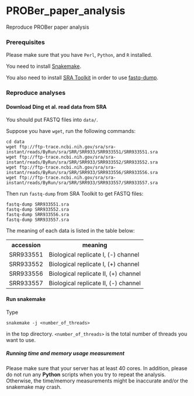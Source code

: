 # PROBer_paper_analysis

Reproduce PROBer paper analysis

### Prerequisites

Please make sure that you have `Perl`, `Python`, and `R` installed.

You need to install [Snakemake](https://bitbucket.org/johanneskoester/snakemake/wiki/Home). 

You also need to install [SRA Toolkit](http://www.ncbi.nlm.nih.gov/Traces/sra/sra.cgi?view=software) in order to use [fastq-dump](http://www.ncbi.nlm.nih.gov/Traces/sra/sra.cgi?view=toolkit_doc&f=fastq-dump).

### Reproduce analyses

#### Download Ding et al. read data from SRA 

You should put FASTQ files into `data/`.

Suppose you have `wget`, run the following commands:

```
cd data
wget ftp://ftp-trace.ncbi.nih.gov/sra/sra-instant/reads/ByRun/sra/SRR/SRR933/SRR933551/SRR933551.sra
wget ftp://ftp-trace.ncbi.nih.gov/sra/sra-instant/reads/ByRun/sra/SRR/SRR933/SRR933552/SRR933552.sra
wget ftp://ftp-trace.ncbi.nih.gov/sra/sra-instant/reads/ByRun/sra/SRR/SRR933/SRR933556/SRR933556.sra
wget ftp://ftp-trace.ncbi.nih.gov/sra/sra-instant/reads/ByRun/sra/SRR/SRR933/SRR933557/SRR933557.sra
```

Then run `fastq-dump` from SRA Toolkit to get FASTQ files:

```
fastq-dump SRR933551.sra 
fastq-dump SRR933552.sra 
fastq-dump SRR933556.sra 
fastq-dump SRR933557.sra 
```

The meaning of each data is listed in the table below:

<table>
        <tr>
                <th>accession</th>
                <th>meaning</th>
        </tr>
        <tr>
                <td>SRR933551</td>
                <td>Biological replicate I, (-) channel</td>
        </tr>
        <tr>
                <td>SRR933552</td>
                <td>Biological replicate I, (+) channel</td>
        </tr>
        <tr>
                <td>SRR933556</td>
                <td>Biological replicate II, (+) channel</td>
        </tr>
        <tr>
                <td>SRR933557</td>
                <td>Biological replicate II, (-) channel</td>
        </tr>
</table>

#### Run snakemake

Type

```
snakemake -j <number_of_threads>
```

in the top directory. `<number_of_threads>` is the total number of threads you want to use. 

##### Running time and memory usage measurement

Please make sure that your server has at least 40 cores. In addition, please do not run any **Python** scripts when you try to repeat the analysis. Otherwise, the time/memory measurements might be inaccurate and/or the snakemake may crash.
 